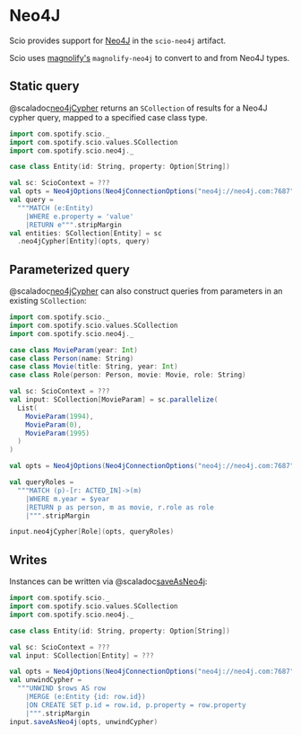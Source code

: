 # Neo4J

Scio provides support for [Neo4J](https://neo4j.com/) in the `scio-neo4j` artifact.

Scio uses [magnolify's](https://github.com/spotify/magnolify) `magnolify-neo4j` to convert to and from Neo4J types. 

## Static query

@scaladoc[neo4jCypher](com.spotify.scio.neo4j.syntax.Neo4jScioContextOps#neo4jCypher[T](neo4jOptions:com.spotify.scio.neo4j.Neo4jOptions,cypher:String)(implicitevidence$1:magnolify.neo4j.ValueType[T],implicitevidence$2:com.spotify.scio.coders.Coder[T]):com.spotify.scio.values.SCollection[T]) returns an `SCollection` of results for a Neo4J cypher query, mapped to a specified case class type.

```scala mdoc:compile-only
import com.spotify.scio._
import com.spotify.scio.values.SCollection
import com.spotify.scio.neo4j._

case class Entity(id: String, property: Option[String])

val sc: ScioContext = ???
val opts = Neo4jOptions(Neo4jConnectionOptions("neo4j://neo4j.com:7687", "username", "password"))
val query =
  """MATCH (e:Entity)
    |WHERE e.property = 'value'
    |RETURN e""".stripMargin
val entities: SCollection[Entity] = sc
  .neo4jCypher[Entity](opts, query)
```

## Parameterized query

@scaladoc[neo4jCypher](com.spotify.scio.neo4j.syntax.Neo4jSCollectionOps#neo4jCypher[U](neo4jConf:com.spotify.scio.neo4j.Neo4jOptions,cypher:String)(implicitneo4jInType:magnolify.neo4j.ValueType[T],implicitneo4jOutType:magnolify.neo4j.ValueType[U],implicitcoder:com.spotify.scio.coders.Coder[U]):com.spotify.scio.values.SCollection[U]) can also construct queries from parameters in an existing `SCollection`:

```scala mdoc:compile-only
import com.spotify.scio._
import com.spotify.scio.values.SCollection
import com.spotify.scio.neo4j._

case class MovieParam(year: Int)
case class Person(name: String)
case class Movie(title: String, year: Int)
case class Role(person: Person, movie: Movie, role: String)

val sc: ScioContext = ???
val input: SCollection[MovieParam] = sc.parallelize(
  List(
    MovieParam(1994),
    MovieParam(0),
    MovieParam(1995)
  )
)

val opts = Neo4jOptions(Neo4jConnectionOptions("neo4j://neo4j.com:7687", "username", "password"))

val queryRoles =
  """MATCH (p)-[r: ACTED_IN]->(m)
    |WHERE m.year = $year
    |RETURN p as person, m as movie, r.role as role
    |""".stripMargin

input.neo4jCypher[Role](opts, queryRoles)
```

## Writes

Instances can be written via @scaladoc[saveAsNeo4j](com.spotify.scio.neo4j.syntax.Neo4jSCollectionOps#saveAsNeo4j(neo4jOptions:com.spotify.scio.neo4j.Neo4jOptions,unwindCypher:String,batchSize:Long)(implicitneo4jType:magnolify.neo4j.ValueType[T],implicitcoder:com.spotify.scio.coders.Coder[T]):com.spotify.scio.io.ClosedTap[Nothing]):

```scala mdoc:compile-only
import com.spotify.scio._
import com.spotify.scio.values.SCollection
import com.spotify.scio.neo4j._

case class Entity(id: String, property: Option[String])

val sc: ScioContext = ???
val input: SCollection[Entity] = ???

val opts = Neo4jOptions(Neo4jConnectionOptions("neo4j://neo4j.com:7687", "username", "password"))
val unwindCypher =
  """UNWIND $rows AS row
    |MERGE (e:Entity {id: row.id})
    |ON CREATE SET p.id = row.id, p.property = row.property
    |""".stripMargin
input.saveAsNeo4j(opts, unwindCypher)
```